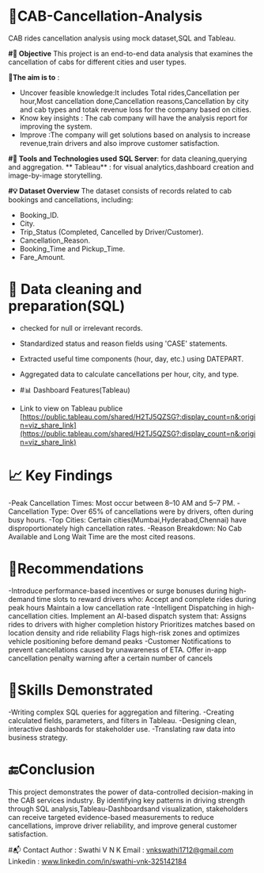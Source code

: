 # 🚕CAB-Cancellation-Analysis
CAB rides cancellation analysis using mock dataset,SQL and Tableau.

**#🎯 Objective**
This project is an end-to-end data analysis that examines the cancellation of cabs for different cities and user types.

**🧠The aim is to** :
- Uncover feasible knowledge:It includes Total rides,Cancellation per hour,Most cancellation done,Cancellation reasons,Cancellation by city and cab types and totak revenue loss for the company based on cities.
- Know key insights : The cab company will have the analysis report for improving the system.
- Improve :The company will get solutions based on analysis to increase revenue,train drivers and also improve customer satisfaction.

**#🔧 Tools and Technologies used**
 **SQL Server**: for data cleaning,querying and aggregation.
** Tableau** : for visual analytics,dashboard creation and image-by-image storytelling.

**#💡 Dataset Overview**
The dataset consists of records related to cab bookings and cancellations, including:

-  Booking_ID.
-  City.
-  Trip_Status (Completed, Cancelled by Driver/Customer).
-  Cancellation_Reason.
-  Booking_Time and  Pickup_Time.
-  Fare_Amount.
  
# 📁 Data cleaning and preparation(SQL)
- checked for null or irrelevant records.
- Standardized status and reason fields using 'CASE' statements.
- Extracted useful time components (hour, day, etc.) using DATEPART.
- Aggregated data to calculate cancellations per hour, city, and type.
  
- #📊 Dashboard Features(Tableau)
- Link to view on Tableau publice
[https://public.tableau.com/shared/H2TJ5QZSG?:display_count=n&:origin=viz_share_link](https://public.tableau.com/shared/H2TJ5QZSG?:display_count=n&:origin=viz_share_link)

# 📈 Key Findings
-Peak Cancellation Times: Most occur between 8–10 AM and 5–7 PM.
-Cancellation Type: Over 65% of cancellations were by drivers, often during busy hours.
-Top Cities: Certain cities(Mumbai,Hyderabad,Chennai) have disproportionately high cancellation rates.
-Reason Breakdown: No Cab Available and Long Wait Time are the most cited reasons.

# 📌Recommendations
-Introduce performance-based incentives or surge bonuses during high-demand time slots to reward drivers who:
Accept and complete rides during peak hours
Maintain a low cancellation rate
-Intelligent Dispatching in high-cancellation cities.
Implement an AI-based dispatch system that:
Assigns rides to drivers with higher completion history
Prioritizes matches based on location density and ride reliability
Flags high-risk zones and optimizes vehicle positioning before demand peaks
-Customer Notifications to prevent cancellations caused by unawareness of ETA.
Offer in-app cancellation penalty warning after a certain number of cancels

# 💼Skills Demonstrated
-Writing complex SQL queries for aggregation and filtering.
-Creating calculated fields, parameters, and filters in Tableau.
-Designing clean, interactive dashboards for stakeholder use.
-Translating raw data into business strategy.

# 🔚Conclusion
This project demonstrates the power of data-controlled decision-making in the CAB services industry. By identifying key patterns in driving strength through  SQL analysis,Tableau-Dashboardsand visualization, stakeholders can receive targeted evidence-based measurements to reduce cancellations, improve driver reliability, and improve general customer satisfaction.

#📬 Contact
Author : Swathi V N K
Email :  vnkswathi1712@gmail.com
Linkedin : www.linkedin.com/in/swathi-vnk-325142184


